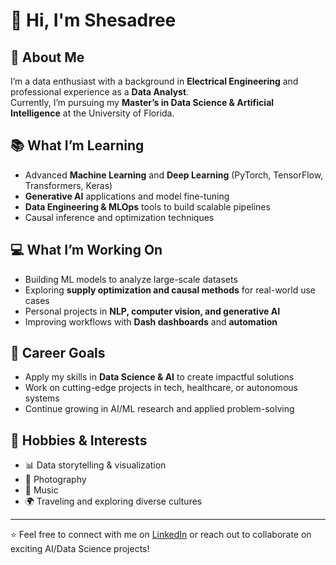 # 👾 Hi, I'm Shesadree  

## 🚀 About Me  
I’m a data enthusiast with a background in **Electrical Engineering** and professional experience as a **Data Analyst**.  
Currently, I’m pursuing my **Master’s in Data Science & Artificial Intelligence** at the University of Florida.  

## 📚 What I’m Learning  
- Advanced **Machine Learning** and **Deep Learning** (PyTorch, TensorFlow, Transformers, Keras)  
- **Generative AI** applications and model fine-tuning  
- **Data Engineering & MLOps** tools to build scalable pipelines  
- Causal inference and optimization techniques  

## 💻 What I’m Working On  
- Building ML models to analyze large-scale datasets  
- Exploring **supply optimization and causal methods** for real-world use cases  
- Personal projects in **NLP, computer vision, and generative AI**  
- Improving workflows with **Dash dashboards** and **automation**  

## 🎯 Career Goals  
- Apply my skills in **Data Science & AI** to create impactful solutions  
- Work on cutting-edge projects in tech, healthcare, or autonomous systems  
- Continue growing in AI/ML research and applied problem-solving  

## 🎨 Hobbies & Interests  
- 📊 Data storytelling & visualization  
- 📸 Photography  
- 🎵 Music  
- 🌍 Traveling and exploring diverse cultures  

---

⭐️ Feel free to connect with me on [LinkedIn](https://www.linkedin.com/in/p-shesadree-b066ab203/) or reach out to collaborate on exciting AI/Data Science projects!  
